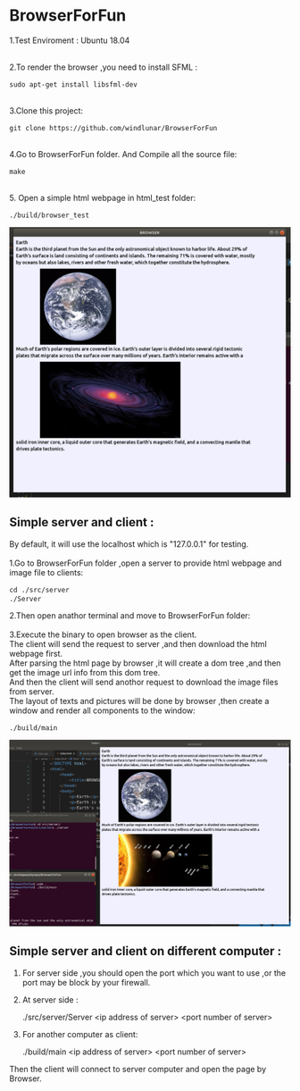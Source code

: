 # BrowserForFun

1.Test Enviroment : Ubuntu 18.04

<br>
2.To render the browser ,you need to install SFML :

    sudo apt-get install libsfml-dev

<br>
3.Clone this project:

    git clone https://github.com/windlunar/BrowserForFun

<br>
4.Go to BrowserForFun folder.
And Compile all the source file:

    make

<br>
5. Open a simple html webpage in html_test folder:

    ./build/browser_test

![image](https://github.com/windlunar/BrowserForFun/blob/main/result/test2.png)


## Simple server and client :

By default, it will use the localhost which is "127.0.0.1" for testing.<br><br>
1.Go to BrowserForFun folder ,open a server to provide html webpage and image file to clients:

    cd ./src/server
    ./Server

2.Then open anathor terminal and move to BrowserForFun folder:<br><br>
3.Execute the binary to open browser as the client.<br>
The client will send the request to server ,and then download the html webpage first.<br>After parsing the html page by browser ,it will create a dom tree ,and then get the image url info from this dom tree.<br>
And then the client will send anothor request to download the image files from server.<br>
The layout of texts and pictures will be done by browser ,then create a window and render all components to the window:

    ./build/main

![image](https://github.com/windlunar/BrowserForFun/blob/main/result/test3.png)


## Simple server and client on different computer :

1. For server side ,you should open the port which you want to use ,or the port may be block by your firewall.<br>
2. At server side :

    ./src/server/Server \<ip address of server\> \<port number of server\>

3. For another computer as client:

    ./build/main \<ip address of server\> \<port number of server\>

Then the client will connect to server computer and open the page by Browser.
